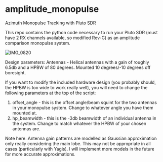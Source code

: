 # amplitude_monopulse
Azimuth Monopulse Tracking with Pluto SDR

This repo contains the python code necessary to run your Pluto SDR (must have 2 RX channels available, so modified Rev-C) as an amplitude comparison monopulse system.

![IMG_0820](https://github.com/user-attachments/assets/68d87f3b-1067-481e-a981-758b06727614)

Design parameters:
Antennas - Helical antennas with a gain of roughly 6.5db and a HPBW of 80 degrees. Mounted 10 degrees/-10 degrees off boresight.

If you want to modify the included hardware design (you probably should, the HPBW is too wide to work really well), you will need to change the following parameters at the top of the script:
1. offset_angle - this is the offset angle/beam squint for the two antennas in your monopulse system. Change to whatever angle you have them mounted at.
2. hp_beamwidth - this is the -3db beamwidth of an individual antenna in the system. Change to match whatever the HPBW of your chosen antennas are.

Note here: Antenna gain patterns are modelled as Gaussian approximation only really considering the main lobe. This may not be appropriate in all cases (particularly with Yagis). I will implement more models in the future for more accurate approximations.
